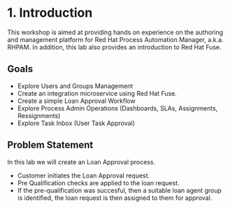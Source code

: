 # 1. Introduction

This workshop is aimed at providing hands on experience on the authoring and management platform for Red Hat Process Automation Manager, a.k.a. RHPAM. In addition, this lab also provides an introduction to Red Hat Fuse. 

## Goals

- Explore Users and Groups Management
- Create an integration microservice using Red Hat Fuse.
- Create a simple Loan Approval Workflow
- Explore Process Admin Operations (Dashboards, SLAs, Assignments, Ressignments)
- Explore Task Inbox (User Task Approval)

## Problem Statement

In this lab we will create an Loan Approval process.

- Customer initiates the Loan Approval request.
- Pre Qualification checks are applied to the loan request.
- If the pre-qualification was succesful, then a suitable loan agent group is identified, the loan request is then assigned to them for approval.

## 